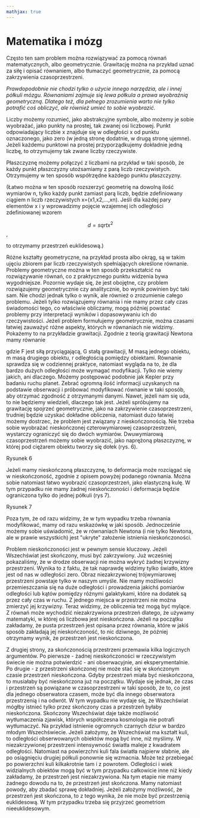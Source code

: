 ```yaml
---
mathjax: true
---
```

# Matematika i mózg

Często ten sam problem można rozwiązywać za pomocą równań matematycznych,
albo geometrycznie. Grawitację można na przykład uznać za siłę i opisać równaniem,
albo tłumaczyć geometrycznie, za pomocą zakrzywienia czasoprzestrzeni.

*Prawdopodobnie nie chodzi tylko o użycie innego narzędzia, ale i innej półkuli mózgu.
Równaniami zajmuje się lewa półkula a prawa wyobraźnią geometryczną.
Dlatego też, dla pełnego zrozumienia warto nie tylko potrafić coś obliczyć,
ale również umieć to sobie wyobrazić.*

Liczby możemy rozumieć, jako abstrakcyjne symbole, albo możemy je sobie wyobrażać,
jako punkty na prostej, tak zwanej osi liczbowej.
Punkt odpowiadający liczbie x znajduje się w odległości x od punktu oznaczonego,
jako zero (w jedną stronę dodatnie, w drugą stronę ujemne).
Jeżeli każdemu punktowi na prostej przyporządkujemy dokładnie jedną liczbę,
to otrzymujemy tak zwane liczby rzeczywiste.

Płaszczyznę możemy połączyć z liczbami na przykład w taki sposób,
że każdy punkt płaszczyzny utożsamiamy z parą liczb rzeczywistych.
Otrzymujemy w ten sposób współrzędne każdego punktu płaszczyzny.


(Łatwo można w ten sposób rozszerzyć geometrię na dowolną ilość wymiarów n, tylko każdy punkt
zamiast parą liczb, będzie zdefiniowany ciągiem n liczb rzeczywistych x=(x1,x2,...,xn).
Jeśli dla każdej pary elementów x i y wprowadzimy pojęcie wzajemnej ich odległości
zdefiniowanej wzorem

$$ d=sqrt {x^2}  $$,

to otrzymamy przestrzeń euklidesową.)

Różne kształty geometryczne, na przykład prosta albo okrąg, są w takim ujęciu zbiorem par liczb rzeczywistych spełniających określone równanie. Problemy geometryczne można w ten sposób przekształcić na rozwiązywanie równań, co z praktycznego punktu widzenia bywa wygodniejsze.
Pozornie wydaje się, że jest obojętne, czy problem rozwiązujemy geometrycznie czy analitycznie, bo wynik powinien być taki sam. Nie chodzi jednak tylko o wynik, ale również o zrozumienie całego problemu. Jeżeli tylko rozwiązujemy równania i nie mamy przez cały czas świadomości tego, co właściwie obliczamy, mogą później powstać problemy przy interpretacji wyników i dopasowywaniu ich do rzeczywistości. Jeżeli problem formułujemy geometrycznie, można czasami łatwiej zauważyć różne aspekty, których w równaniach nie widzimy.
Pokażemy to na przykładzie grawitacji. Zgodnie z  teorią grawitacji Newtona mamy równanie



gdzie F jest siłą przyciągającą, G stałą grawitacji, M masą jednego obiektu,  m masą drugiego obiektu, r odległością pomiędzy  obiektami. Równanie sprawdza się w codziennej praktyce, natomiast wygląda na to, że dla bardzo dużych odległości może wymagać modyfikacji. Tylko nie wiemy jakich, ani dlaczego. Możemy postępować podobnie jak Kepler przy badaniu ruchu planet. Zebrać ogromną ilość informacji uzyskanych na podstawie obserwacji i próbować modyfikować równanie w taki sposób, aby otrzymać zgodność z otrzymanymi danymi. Nawet, jeżeli nam się uda, to nie będziemy wiedzieli, dlaczego tak jest.
Jeżeli spróbujemy na grawitację spojrzeć geometrycznie, jako na zakrzywienie czasoprzestrzeni, trudniej będzie uzyskać dokładne obliczenia, natomiast dużo łatwiej możemy dostrzec, że problem jest związany z nieskończonością.
Nie trzeba sobie wyobrażać nieskończonej czterowymiarowej czasoprzestrzeni, wystarczy ograniczyć się do dwóch wymiarów. Dwuwymiarową czasoprzestrzeń możemy sobie wyobrazić, jako naprężoną płaszczyznę, w której pod ciężarem obiektu tworzy się dołek (rys. 6).




Rysunek 6

 Jeżeli mamy nieskończoną płaszczyznę, to deformacja może rozciągać się w nieskończoność, zgodnie z opisem powyżej podanego równania. Można sobie natomiast łatwo wyobrazić czasoprzestrzeń, jako elastyczną kulę. W tym przypadku nie mamy żadnej nieskończoności i deformacja będzie ograniczona tylko do jednej półkuli (rys 7).  




Rysunek 7

Poza tym, że od razu widzimy, że w tym wypadku trzeba równania modyfikować, mamy od razu wskazówkę w jaki sposób. Jednocześnie możemy sobie uświadomić, że w równaniach Newtona (i nie tylko Newtona, ale w prawie wszystkich) jest "ukryte" założenie  istnienia nieskończoności. 

Problem nieskończoności jest w pewnym sensie kluczowy. Jeżeli Wszechświat jest skończony, musi być zakrzywiony. 
Już wcześniej pokazaliśmy, że w drodze obserwacji nie można wykryć żadnej krzywizny przestrzeni. Wynika to z faktu, że tak naprawdę widzimy tylko światło, które jest od nas w odległości zero. Obraz niezakrzywionej trójwymiarowej przestrzeni powstaje tylko w naszym umyśle. Nie mamy możliwości przemieszczania się na duże odległości i prowadzenia jakichś pomiarów odległości lub kątów pomiędzy różnymi galaktykami, które na dodatek są przez cały czas w ruchu. Z jednego miejsca w przestrzeni nie można zmierzyć jej krzywizny. 
Teraz widzimy, że obliczenia też mogą być mylące. Z równań może wychodzić niezakrzywiona przestrzeń dlatego, że używamy matematyki, w której oś liczbowa jest nieskończona. Jeżeli na początku zakładamy, że pusta przestrzeń jest opisana przez równania, które w jakiś sposób zakładają jej nieskończoność, to nic dziwnego, że później otrzymamy wynik, że przestrzeń jest nieskończona.

Z drugiej strony, za skończonością przestrzeni przemawia kilka logicznych argumentów. Po pierwsze - żadnej nieskończoności w rzeczywistym świecie nie można potwierdzić - ani obserwacyjnie, ani eksperymentalnie. Po drugie - z przestrzeni skończonej nie może stać się w skończonym czasie przestrzeń nieskończona. Gdyby przestrzeń miała być nieskończona, to musiałaby być nieskończona już na początku. Wydaje się jednak, że czas i przestrzeń są powiązane w czasoprzestrzeni w taki sposób, że to, co jest dla jednego obserwatora czasem, może być dla innego obserwatora przestrzenią i na odwrót. W tym wypadku nie wydaje się, że Wszechświat mógłby istnieć tylko przez skończony czas a przestrzeń byłaby nieskończona.
Skończony Wszechświat daje także możliwość wytłumaczenia zjawisk, których współczesna kosmologia nie potrafi wytłumaczyć. Na przykład istnienie ogromnych czarnych dziur w bardzo młodym Wszechświecie. Jeżeli założymy, że Wszechświat ma kształt kuli, to odległości obserwowanych obiektów mogą być inne, niż myślimy. W niezakrzywionej przestrzeni intensywność światła maleje z kwadratem odległości. Natomiast na powierzchni kuli fala światła najpierw słabnie, ale po osiągnięciu drugiej półkuli ponownie się wzmacnia. Może też przebiegać po powierzchni kuli kilkakrotnie tam i z powrotem. Odległości i wiek widzialnych obiektów mogą być w tym przypadku całkowicie inne niż kiedy zakładamy, że przestrzeń jest niezakrzywiona.
Na tym etapie nie mamy żadnego dowodu na to, że przestrzeń jest skończona. Mamy natomiast powody, aby zbadać sprawę dokładniej. Jeżeli założymy możliwość, że przestrzeń jest skończona, to z tego wynika, że nie może być przestrzenią euklidesową. W tym przypadku trzeba się przyjrzeć geometriom nieeuklidesowym.
